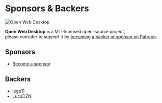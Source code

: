 # Sponsors & Backers

<p>
    <img src="https://i.imgur.com/ATQkKQr.png" alt="Open Web Desktop" />
</p>

**Open Web Desktop** is a MIT-licensed open-source project,  
please consider to support it by <a href="https://patreon.com/hacklover">becoming a backer or sponsor on Patreon</a>.

## Sponsors
- <a href="https://hacklover.net/patreon">Become a sponsor</a>

## Backers
- lego11
- LucaDZN